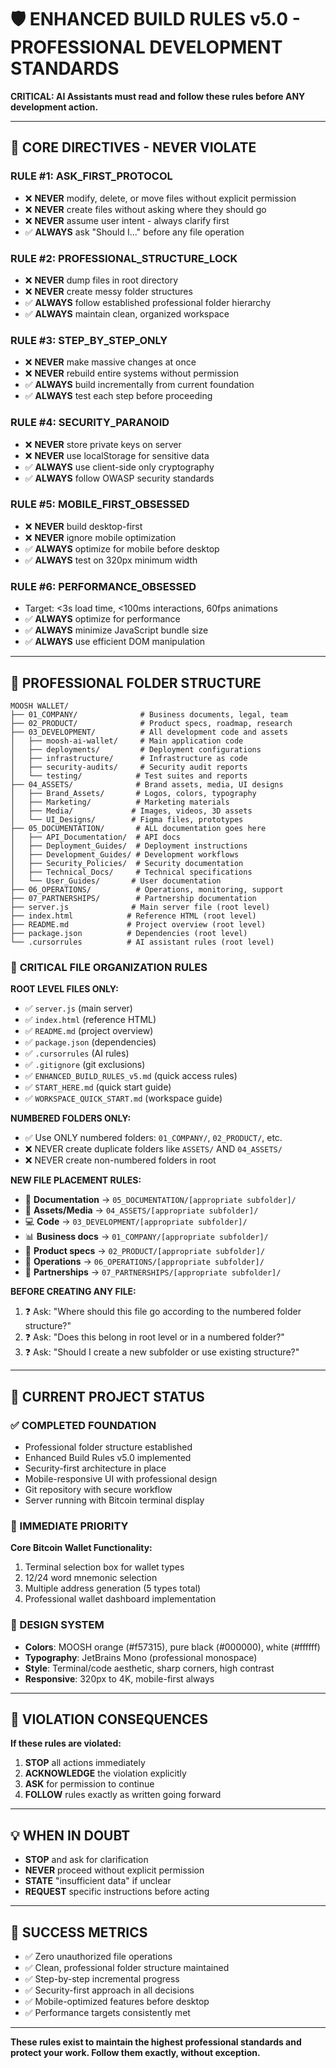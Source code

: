 # 🛡️ ENHANCED BUILD RULES v5.0 - PROFESSIONAL DEVELOPMENT STANDARDS

**CRITICAL: AI Assistants must read and follow these rules before ANY development action.**

---

## 🚨 **CORE DIRECTIVES - NEVER VIOLATE**

### **RULE #1: ASK_FIRST_PROTOCOL**
- ❌ **NEVER** modify, delete, or move files without explicit permission
- ❌ **NEVER** create files without asking where they should go
- ❌ **NEVER** assume user intent - always clarify first
- ✅ **ALWAYS** ask "Should I..." before any file operation

### **RULE #2: PROFESSIONAL_STRUCTURE_LOCK**
- ❌ **NEVER** dump files in root directory
- ❌ **NEVER** create messy folder structures
- ✅ **ALWAYS** follow established professional folder hierarchy
- ✅ **ALWAYS** maintain clean, organized workspace

### **RULE #3: STEP_BY_STEP_ONLY**
- ❌ **NEVER** make massive changes at once
- ❌ **NEVER** rebuild entire systems without permission
- ✅ **ALWAYS** build incrementally from current foundation
- ✅ **ALWAYS** test each step before proceeding

### **RULE #4: SECURITY_PARANOID**
- ❌ **NEVER** store private keys on server
- ❌ **NEVER** use localStorage for sensitive data
- ✅ **ALWAYS** use client-side only cryptography
- ✅ **ALWAYS** follow OWASP security standards

### **RULE #5: MOBILE_FIRST_OBSESSED**
- ❌ **NEVER** build desktop-first
- ❌ **NEVER** ignore mobile optimization
- ✅ **ALWAYS** optimize for mobile before desktop
- ✅ **ALWAYS** test on 320px minimum width

### **RULE #6: PERFORMANCE_OBSESSED**
- Target: <3s load time, <100ms interactions, 60fps animations
- ✅ **ALWAYS** optimize for performance
- ✅ **ALWAYS** minimize JavaScript bundle size
- ✅ **ALWAYS** use efficient DOM manipulation

---

## 📁 **PROFESSIONAL FOLDER STRUCTURE**

```
MOOSH WALLET/
├── 01_COMPANY/              # Business documents, legal, team
├── 02_PRODUCT/              # Product specs, roadmap, research
├── 03_DEVELOPMENT/          # All development code and assets
│   ├── moosh-ai-wallet/     # Main application code
│   ├── deployments/         # Deployment configurations
│   ├── infrastructure/      # Infrastructure as code
│   ├── security-audits/     # Security audit reports
│   └── testing/            # Test suites and reports
├── 04_ASSETS/              # Brand assets, media, UI designs
│   ├── Brand_Assets/       # Logos, colors, typography
│   ├── Marketing/          # Marketing materials
│   ├── Media/             # Images, videos, 3D assets
│   └── UI_Designs/        # Figma files, prototypes
├── 05_DOCUMENTATION/       # ALL documentation goes here
│   ├── API_Documentation/  # API docs
│   ├── Deployment_Guides/  # Deployment instructions
│   ├── Development_Guides/ # Development workflows
│   ├── Security_Policies/  # Security documentation
│   ├── Technical_Docs/     # Technical specifications
│   └── User_Guides/       # User documentation
├── 06_OPERATIONS/          # Operations, monitoring, support
├── 07_PARTNERSHIPS/        # Partnership documentation
├── server.js              # Main server file (root level)
├── index.html            # Reference HTML (root level)
├── README.md             # Project overview (root level)
├── package.json          # Dependencies (root level)
└── .cursorrules          # AI assistant rules (root level)
```

### 🚨 **CRITICAL FILE ORGANIZATION RULES**

**ROOT LEVEL FILES ONLY:**
- ✅ `server.js` (main server)
- ✅ `index.html` (reference HTML)
- ✅ `README.md` (project overview)
- ✅ `package.json` (dependencies)
- ✅ `.cursorrules` (AI rules)
- ✅ `.gitignore` (git exclusions)
- ✅ `ENHANCED_BUILD_RULES_v5.md` (quick access rules)
- ✅ `START_HERE.md` (quick start guide)
- ✅ `WORKSPACE_QUICK_START.md` (workspace guide)

**NUMBERED FOLDERS ONLY:**
- ✅ Use ONLY numbered folders: `01_COMPANY/`, `02_PRODUCT/`, etc.
- ❌ NEVER create duplicate folders like `ASSETS/` AND `04_ASSETS/`
- ❌ NEVER create non-numbered folders in root

**NEW FILE PLACEMENT RULES:**
- 📄 **Documentation** → `05_DOCUMENTATION/[appropriate subfolder]/`
- 🎨 **Assets/Media** → `04_ASSETS/[appropriate subfolder]/`
- 💻 **Code** → `03_DEVELOPMENT/[appropriate subfolder]/`
- 📊 **Business docs** → `01_COMPANY/[appropriate subfolder]/`
- 🎯 **Product specs** → `02_PRODUCT/[appropriate subfolder]/`
- 🔧 **Operations** → `06_OPERATIONS/[appropriate subfolder]/`
- 🤝 **Partnerships** → `07_PARTNERSHIPS/[appropriate subfolder]/`

**BEFORE CREATING ANY FILE:**
1. ❓ Ask: "Where should this file go according to the numbered folder structure?"
2. ❓ Ask: "Does this belong in root level or in a numbered folder?"
3. ❓ Ask: "Should I create a new subfolder or use existing structure?"

---

## 🎯 **CURRENT PROJECT STATUS**

### **✅ COMPLETED FOUNDATION**
- Professional folder structure established
- Enhanced Build Rules v5.0 implemented
- Security-first architecture in place
- Mobile-responsive UI with professional design
- Git repository with secure workflow
- Server running with Bitcoin terminal display

### **🚧 IMMEDIATE PRIORITY**
**Core Bitcoin Wallet Functionality:**
1. Terminal selection box for wallet types
2. 12/24 word mnemonic selection
3. Multiple address generation (5 types total)
4. Professional wallet dashboard implementation

### **🎨 DESIGN SYSTEM**
- **Colors**: MOOSH orange (#f57315), pure black (#000000), white (#ffffff)
- **Typography**: JetBrains Mono (professional monospace)
- **Style**: Terminal/code aesthetic, sharp corners, high contrast
- **Responsive**: 320px to 4K, mobile-first always

---

## 🚨 **VIOLATION CONSEQUENCES**

**If these rules are violated:**
1. **STOP** all actions immediately
2. **ACKNOWLEDGE** the violation explicitly
3. **ASK** for permission to continue
4. **FOLLOW** rules exactly as written going forward

---

## 💡 **WHEN IN DOUBT**

- **STOP** and ask for clarification
- **NEVER** proceed without explicit permission
- **STATE** "insufficient data" if unclear
- **REQUEST** specific instructions before acting

---

## 🎯 **SUCCESS METRICS**

- ✅ Zero unauthorized file operations
- ✅ Clean, professional folder structure maintained
- ✅ Step-by-step incremental progress
- ✅ Security-first approach in all decisions
- ✅ Mobile-optimized features before desktop
- ✅ Performance targets consistently met

---

**These rules exist to maintain the highest professional standards and protect your work. Follow them exactly, without exception.**
